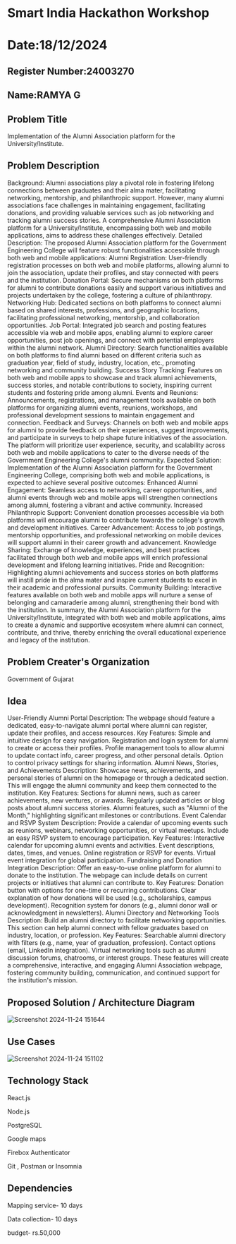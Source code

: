 # Smart India Hackathon Workshop
# Date:18/12/2024
## Register Number:24003270
## Name:RAMYA G
## Problem Title
Implementation of the Alumni Association platform for the University/Institute.
## Problem Description
Background: Alumni associations play a pivotal role in fostering lifelong connections between graduates and their alma mater, facilitating networking, mentorship, and philanthropic support. However, many alumni associations face challenges in maintaining engagement, facilitating donations, and providing valuable services such as job networking and tracking alumni success stories. A comprehensive Alumni Association platform for a University/Institute, encompassing both web and mobile applications, aims to address these challenges effectively. Detailed Description: The proposed Alumni Association platform for the Government Engineering College will feature robust functionalities accessible through both web and mobile applications: Alumni Registration: User-friendly registration processes on both web and mobile platforms, allowing alumni to join the association, update their profiles, and stay connected with peers and the institution. Donation Portal: Secure mechanisms on both platforms for alumni to contribute donations easily and support various initiatives and projects undertaken by the college, fostering a culture of philanthropy. Networking Hub: Dedicated sections on both platforms to connect alumni based on shared interests, professions, and geographic locations, facilitating professional networking, mentorship, and collaboration opportunities. Job Portal: Integrated job search and posting features accessible via web and mobile apps, enabling alumni to explore career opportunities, post job openings, and connect with potential employers within the alumni network. Alumni Directory: Search functionalities available on both platforms to find alumni based on different criteria such as graduation year, field of study, industry, location, etc., promoting networking and community building. Success Story Tracking: Features on both web and mobile apps to showcase and track alumni achievements, success stories, and notable contributions to society, inspiring current students and fostering pride among alumni. Events and Reunions: Announcements, registrations, and management tools available on both platforms for organizing alumni events, reunions, workshops, and professional development sessions to maintain engagement and connection. Feedback and Surveys: Channels on both web and mobile apps for alumni to provide feedback on their experiences, suggest improvements, and participate in surveys to help shape future initiatives of the association. The platform will prioritize user experience, security, and scalability across both web and mobile applications to cater to the diverse needs of the Government Engineering College's alumni community. Expected Solution: Implementation of the Alumni Association platform for the Government Engineering College, comprising both web and mobile applications, is expected to achieve several positive outcomes: Enhanced Alumni Engagement: Seamless access to networking, career opportunities, and alumni events through web and mobile apps will strengthen connections among alumni, fostering a vibrant and active community. Increased Philanthropic Support: Convenient donation processes accessible via both platforms will encourage alumni to contribute towards the college's growth and development initiatives. Career Advancement: Access to job postings, mentorship opportunities, and professional networking on mobile devices will support alumni in their career growth and advancement. Knowledge Sharing: Exchange of knowledge, experiences, and best practices facilitated through both web and mobile apps will enrich professional development and lifelong learning initiatives. Pride and Recognition: Highlighting alumni achievements and success stories on both platforms will instill pride in the alma mater and inspire current students to excel in their academic and professional pursuits. Community Building: Interactive features available on both web and mobile apps will nurture a sense of belonging and camaraderie among alumni, strengthening their bond with the institution. In summary, the Alumni Association platform for the University/Institute, integrated with both web and mobile applications, aims to create a dynamic and supportive ecosystem where alumni can connect, contribute, and thrive, thereby enriching the overall educational experience and legacy of the institution.
## Problem Creater's Organization
Government of Gujarat

## Idea
User-Friendly Alumni Portal Description: The webpage should feature a dedicated, easy-to-navigate alumni portal where alumni can register, update their profiles, and access resources. Key Features: Simple and intuitive design for easy navigation. Registration and login system for alumni to create or access their profiles. Profile management tools to allow alumni to update contact info, career progress, and other personal details. Option to control privacy settings for sharing information.
Alumni News, Stories, and Achievements Description: Showcase news, achievements, and personal stories of alumni on the homepage or through a dedicated section. This will engage the alumni community and keep them connected to the institution. Key Features: Sections for alumni news, such as career achievements, new ventures, or awards. Regularly updated articles or blog posts about alumni success stories. Alumni features, such as "Alumni of the Month," highlighting significant milestones or contributions.
Event Calendar and RSVP System Description: Provide a calendar of upcoming events such as reunions, webinars, networking opportunities, or virtual meetups. Include an easy RSVP system to encourage participation. Key Features: Interactive calendar for upcoming alumni events and activities. Event descriptions, dates, times, and venues. Online registration or RSVP for events. Virtual event integration for global participation.
Fundraising and Donation Integration Description: Offer an easy-to-use online platform for alumni to donate to the institution. The webpage can include details on current projects or initiatives that alumni can contribute to. Key Features: Donation button with options for one-time or recurring contributions. Clear explanation of how donations will be used (e.g., scholarships, campus development). Recognition system for donors (e.g., alumni donor wall or acknowledgment in newsletters).
Alumni Directory and Networking Tools Description: Build an alumni directory to facilitate networking opportunities. This section can help alumni connect with fellow graduates based on industry, location, or profession. Key Features: Searchable alumni directory with filters (e.g., name, year of graduation, profession). Contact options (email, LinkedIn integration). Virtual networking tools such as alumni discussion forums, chatrooms, or interest groups. These features will create a comprehensive, interactive, and engaging Alumni Association webpage, fostering community building, communication, and continued support for the institution's mission.


## Proposed Solution / Architecture Diagram
![Screenshot 2024-11-24 151644](https://github.com/user-attachments/assets/041e70e8-dcd3-4cf2-ac0b-37d9dd0d3da1)



## Use Cases
![Screenshot 2024-11-24 151102](https://github.com/user-attachments/assets/a8cd93ea-24a8-4874-b58d-0959962042b6)



## Technology Stack
React.js

Node.js

PostgreSQL

Google maps

Firebox Authenticator

Git , Postman or Insomnia


## Dependencies
Mapping service- 10 days

Data collection- 10 days

budget- rs.50,000

